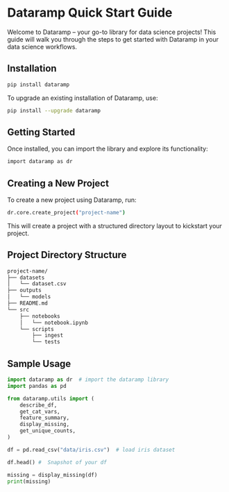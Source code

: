 # Dataramp Quick Start Guide

Welcome to Dataramp – your go-to library for data science projects! This guide will walk you through the steps to get started with Dataramp in your data science workflows.

## Installation

```bash
pip install dataramp 
```
To upgrade an existing installation of Dataramp, use:

```bash 
pip install --upgrade dataramp
``` 

## Getting Started
Once installed, you can import the library and explore its functionality:

```bash
import dataramp as dr
```
## Creating a New Project

To create a new project using Dataramp, run:

```bash
dr.core.create_project("project-name")
```
This will create a project with a structured directory layout to kickstart your project.

## Project Directory Structure

```bash 
project-name/
├── datasets
│   └── dataset.csv
├── outputs
│   └── models
├── README.md
└── src
    ├── notebooks
    │   └── notebook.ipynb
    └── scripts
        ├── ingest
        └── tests
```

## Sample Usage
```python
import dataramp as dr  # import the dataramp library
import pandas as pd

from dataramp.utils import (
    describe_df,
    get_cat_vars,
    feature_summary,
    display_missing,
    get_unique_counts,
)

df = pd.read_csv("data/iris.csv")  # load iris dataset

df.head() #  Snapshot of your df

missing = display_missing(df)
print(missing)
```